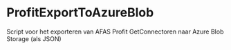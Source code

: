 # ProfitExportToAzureBlob
Script voor het exporteren van AFAS Profit GetConnectoren naar Azure Blob Storage (als JSON)
